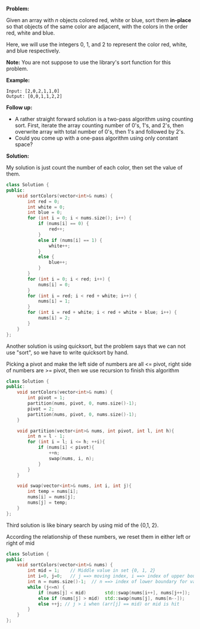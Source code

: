 **Problem:**

Given an array with *n* objects colored red, white or blue, sort them **in-place** so that objects of the same color are adjacent, with the colors in the order red, white and blue.

Here, we will use the integers 0, 1, and 2 to represent the color red, white, and blue respectively.

**Note:** You are not suppose to use the library's sort function for this problem.

**Example:**

```
Input: [2,0,2,1,1,0]
Output: [0,0,1,1,2,2]
```

**Follow up:**

- A rather straight forward solution is a two-pass algorithm using counting sort.
  First, iterate the array counting number of 0's, 1's, and 2's, then overwrite array with total number of 0's, then 1's and followed by 2's.
- Could you come up with a one-pass algorithm using only constant space?

**Solution:**

My solution is just count the number of each color, then set the value of them.

```c++
class Solution {
public:
    void sortColors(vector<int>& nums) {
        int red = 0;
        int white = 0;
        int blue = 0;
        for (int i = 0; i < nums.size(); i++) {
            if (nums[i] == 0) {
                red++;
            }
            else if (nums[i] == 1) {
                white++;
            }
            else {
                blue++;
            }
        }
        for (int i = 0; i < red; i++) {
            nums[i] = 0;
        }
        for (int i = red; i < red + white; i++) {
            nums[i] = 1;
        }
        for (int i = red + white; i < red + white + blue; i++) {
            nums[i] = 2;
        }
    }
};
```

Another solution is using quicksort, but the problem says that we can not use "sort", so we have to write quicksort by hand.

Picking a pivot and make the left side of numbers are all <= pivot, right side of numbers are >= pivot, then we use recursion to finish this algorithm

```c++
class Solution {
public:
	void sortColors(vector<int>& nums) {
		int pivot = 1;
		partition(nums, pivot, 0, nums.size()-1);
		pivot = 2;
		partition(nums, pivot, 0, nums.size()-1);
	}

	void partition(vector<int>& nums, int pivot, int l, int h){
		int n = l - 1;
		for (int i = l; i <= h; ++i){
			if (nums[i] < pivot){
				++n;
				swap(nums, i, n);
			}
		}
	}

	void swap(vector<int>& nums, int i, int j){
		int temp = nums[i];
		nums[i] = nums[j];
		nums[j] = temp;
	}
};
```

Third solution is like binary search by using mid of the {0,1, 2}.

According the relationship of these numbers, we reset them in either left or right of mid

```c++
class Solution {
public:
    void sortColors(vector<int>& nums) {
        int mid = 1;    // Middle value in set {0, 1, 2}
        int i=0, j=0;   // j ==> moving index, i ==> index of upper boundary for values lower than 'mid'
        int n = nums.size()-1;  // n ==> index of lower boundary for values greater than 'mid'
        while (j<=n) {
            if (nums[j] < mid)       std::swap(nums[i++], nums[j++]);
            else if (nums[j] > mid)  std::swap(nums[j], nums[n--]);
            else ++j; // j > i when (arr[j] == mid) or mid is hit
        }
    }
};
```


